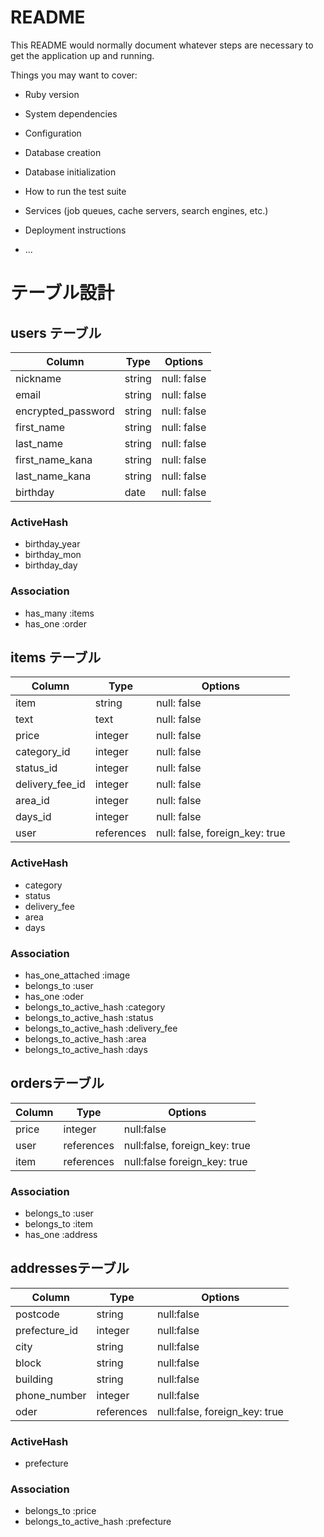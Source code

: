 # README

This README would normally document whatever steps are necessary to get the
application up and running.

Things you may want to cover:

* Ruby version

* System dependencies

* Configuration

* Database creation

* Database initialization

* How to run the test suite

* Services (job queues, cache servers, search engines, etc.)

* Deployment instructions

* ...

# テーブル設計

## users テーブル

| Column              | Type      | Options     |
| ------------------- | --------- | ----------- |
| nickname            | string    | null: false |
| email               | string    | null: false |
| encrypted_password  | string    | null: false |
| first_name          | string    | null: false |
| last_name           | string    | null: false |
| first_name_kana     | string    | null: false |
| last_name_kana      | string    | null: false |
| birthday            | date      | null: false |


### ActiveHash

- birthday_year
- birthday_mon
- birthday_day


### Association

- has_many :items
- has_one :order


## items テーブル

| Column          | Type       | Options                           |
| --------------- | ---------- | --------------------------------- |
| item            | string     | null: false                       |
| text            | text       | null: false                       |
| price           | integer    | null: false                       |
| category_id     | integer    | null: false                       |
| status_id       | integer    | null: false                       |
| delivery_fee_id | integer    | null: false                       |
| area_id         | integer    | null: false                       |
| days_id         | integer    | null: false                       | 
| user            | references | null: false, foreign_key: true    | 
 

### ActiveHash
- category
- status
- delivery_fee
- area
- days

### Association

- has_one_attached :image
- belongs_to :user
- has_one :oder
- belongs_to_active_hash :category
- belongs_to_active_hash :status
- belongs_to_active_hash :delivery_fee
- belongs_to_active_hash :area
- belongs_to_active_hash :days


##  ordersテーブル

| Column  | Type       | Options                        |
| ------- | ---------- | ------------------------------ |
| price   | integer    | null:false                     |
| user    | references | null:false, foreign_key: true  |
| item    | references | null:false  foreign_key: true  |



### Association

- belongs_to :user
- belongs_to :item
- has_one :address

##  addressesテーブル

| Column         | Type       | Options                        |
| -------------- | ---------- | ------------------------------ |
| postcode       | string     | null:false                     |
| prefecture_id  | integer    | null:false                     |
| city           | string     | null:false                     |
| block          | string     | null:false                     |
| building       | string     | null:false                     |
| phone_number   | integer    | null:false                     |
| oder           | references | null:false, foreign_key: true  |



### ActiveHash

- prefecture

### Association

- belongs_to :price
- belongs_to_active_hash :prefecture
